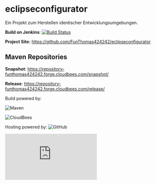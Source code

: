 eclipseconfigurator
===================

Ein Projekt zum Herstellen identischer Entwicklungsumgebungen.

**Build on Jenkins**: [![Build Status](https://funthomas424242.ci.cloudbees.com/job/Eclipse%20Tools/badge/icon)](https://funthomas424242.ci.cloudbees.com/job/Eclipse%20Tools/)

**Project Site:** https://github.com/FunThomas424242/eclipseconfigurator

Maven Repositories
------------------

**Snapshot**: https://repository-funthomas424242.forge.cloudbees.com/snapshot/

**Release**: https://repository-funthomas424242.forge.cloudbees.com/release/

Build powered by:

![Maven](http://maven.apache.org/images/logos/maven-feather.png)

![CloudBees](http://web-static-cloudfront.s3.amazonaws.com/images/badges/BuiltOnDEV.png)

Hosting powered by:
![GitHub](http://github.com/images/modules/header/logov3.png)

![Sourceforge](http://sflogo.sourceforge.net/sflogo.php?group_id=293502&type=8)

